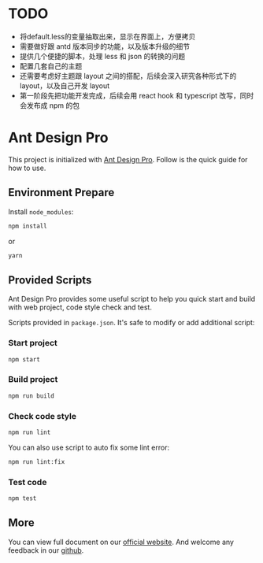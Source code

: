 # TODO
- 将default.less的变量抽取出来，显示在界面上，方便拷贝
- 需要做好跟 antd 版本同步的功能，以及版本升级的细节
- 提供几个便捷的脚本，处理 less 和 json 的转换的问题
- 配置几套自己的主题
- 还需要考虑好主题跟 layout 之间的搭配，后续会深入研究各种形式下的 layout，以及自己开发 layout
- 第一阶段先把功能开发完成，后续会用 react hook 和 typescript 改写，同时会发布成 npm 的包


# Ant Design Pro

This project is initialized with [Ant Design Pro](https://pro.ant.design). Follow is the quick guide for how to use.

## Environment Prepare

Install `node_modules`:

```bash
npm install
```

or

```bash
yarn
```

## Provided Scripts

Ant Design Pro provides some useful script to help you quick start and build with web project, code style check and test.

Scripts provided in `package.json`. It's safe to modify or add additional script:

### Start project

```bash
npm start
```

### Build project

```bash
npm run build
```

### Check code style

```bash
npm run lint
```

You can also use script to auto fix some lint error:

```bash
npm run lint:fix
```

### Test code

```bash
npm test
```

## More

You can view full document on our [official website](https://pro.ant.design). And welcome any feedback in our [github](https://github.com/ant-design/ant-design-pro).
